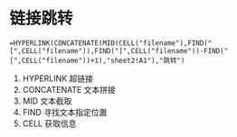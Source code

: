 # 链接跳转
```excel
=HYPERLINK(CONCATENATE(MID(CELL("filename"),FIND("[",CELL("filename")),FIND("]",CELL("filename"))-FIND("[",CELL("filename"))+1),"sheet2!A1"),"跳转")
```

1. HYPERLINK 超链接
2. CONCATENATE 文本拼接
3. MID 文本截取
4. FIND 寻找文本指定位置
5. CELL 获取信息
